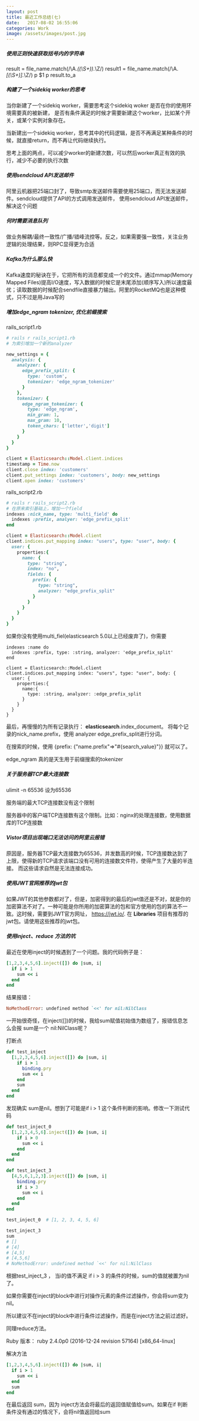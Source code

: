 ```yaml
---
layout: post
title: 最近工作总结(七)
date:   2017-08-02 16:55:06
categories: Work
image: /assets/images/post.jpg
---
```


##### 使用正则快速获取括号内的字符串
result = file_name.match(/\A.*\((\S+)\).*\Z/)
result1 = file_name.match(/\A.*\[(\S+)\].*\Z/)
 p $1
 p result.to_a

##### 构建了一个sidekiq worker的思考
当你新建了一个sidekiq worker，需要思考这个sidekiq woker 是否在你的使用环境需要真的被新建，
是否有条件满足的时候才需要新建这个worker，比如某个开关，或某个实例对象存在。

当新建出一个sidekiq worker，思考其中的代码逻辑，是否不再满足某种条件的时候，就直接return，而不再让代码继续执行。

思考上面的两点，可以减少worker的新建次数，可以然后worker真正有效的执行，减少不必要的执行次数

#####  使用sendcloud API发送邮件
阿里云机器把25端口封了，导致smtp发送邮件需要使用25端口，而无法发送邮件。sendcloud提供了API的方式调用发送邮件，
使用sendcloud API发送邮件，解决这个问题

##### 何时需要消息队列
做业务解耦/最终一致性/广播/错峰流控等。反之，如果需要强一致性，关注业务逻辑的处理结果，则RPC显得更为合适

##### Kafka为什么那么快
Kafka速度的秘诀在于，它把所有的消息都变成一个的文件。通过mmap(Memory Mapped Files)提高I/O速度，写入数据的时候它是末尾添加(顺序写入)所以速度最优；读取数据的时候配合sendfile直接暴力输出。阿里的RocketMQ也是这种模式，只不过是用Java写的

##### 增加edge_ngram tokenizer, 优化前缀搜索

rails_script1.rb
```ruby
# rails r rails_script1.rb
# 为索引增加一个新的analyzer

new_settings = {
  analysis: {
    analyzer: {
      edge_prefix_split: {
        type: 'custom',
        tokenizer: 'edge_ngram_tokenizer'
      }
    },
    tokenizer: {
      edge_ngram_tokenizer: {
        type: 'edge_ngram',
        min_gram: 1,
        max_gram: 10,
        token_chars: ['letter','digit']
      }
    }
  }
}

client = Elasticsearch::Model.client.indices
timestamp = Time.now
client.close index: 'customers'
client.put_settings index: 'customers', body: new_settings
client.open index: 'customers'
```

rails_script2.rb
```ruby
# rails r rails_script2.rb
# 在原来索引基础上，增加一个field
indexes :nick_name, type: 'multi_field' do
  indexes :prefix, analyer: 'edge_prefix_split'
end

client = Elasticsearch::Model.client
client.indices.put_mapping index: "users", type: "user", body: {
  user: {
    properties:{
      name: {
        type: "string",
        index: "no",
        fields: {
          prefix: {
            type: "string",
            analyzer: "edge_prefix_split"
          }
        }
      }
    }
  }
}
```

如果你没有使用multi_fiel(elasticsearch 5.0以上已经废弃了)，你需要

```
indexes :name do
  indexes :prefix, type: :string, analyzer: 'edge_prefix_split'
end

client = Elasticsearch::Model.client
client.indices.put_mapping index: "users", type: "user", body: {
  user: {
    properties:{
      name:{
        type: :string, analyzer: :edge_prefix_split
      }
    }
  }
}

```
最后，再慢慢的为所有记录执行：  __elasticsearch__.index_document。 将每个记录的nick_name.prefix，使用 analyzer edge_prefix_split进行分词。

在搜索的时候，使用 {prefix: {"name.prefix"=>"#{search_value}"}} 就可以了。

edge_ngram 真的是天生用于前缀搜索的tokenizer

##### 关于服务器TCP最大连接数
ulimit -n 65536 设为65536

服务端的最大TCP连接数没有这个限制

服务器中的客户端TCP连接数有这个限制。比如：nginx的处理连接数，使用数据库的TCP连接数

##### Vistor项目出现端口无法访问的阿里云报错
原因是，服务器TCP最大连接数为65536，并发数高的时候，TCP连接数达到了上限，使得新的TCP请求该端口没有可用的连接数文件符，使得产生了大量的半连接。
而这些请求自然是无法连接成功。

##### 使用JWT官网推荐的jwt包
如果JWT的其他参数都对了，但是，加密得到的最后的jwt值还是不对，就是你的加密算法不对了。一种可能是你所用的加密算法的包和官方使用的包的算法不一致。这时候，需要到JWT官方网址，
https://jwt.io/. 在 __Libraries__ 项目有推荐的jwt包。请使用这些推荐的jwt包。


##### 使用inject、reduce 方法的坑
最近在使用inject的时候遇到了一个问题。我的代码例子是：

```ruby
[1,2,3,4,5,6].inject([]) do |sum, i|
  if i > 1
    sum << i
  end
end
```

结果报错：

```ruby
NoMethodError: undefined method `<<' for nil:NilClass
```
一开始很奇怪，在inject([])的时候，我给sum赋值初始值为数组了，报错信息怎么会报 sum是一个 nil:NilClass呢？

打断点

```ruby
def test_inject
  [1,2,3,4,5,6].inject([]) do |sum, i|
    if i > 1
      binding.pry
      sum << i
    end
    sum
  end
end
```

发现确实 sum是nil。想到了可能是if i > 1 这个条件判断的影响。修改一下测试代码

```ruby
def test_inject_0
  [1,2,3,4,5,6].inject([]) do |sum, i|
    if i > 0
      sum << i
    end
  end
end

def test_inject_3
  [4,5,6,1,2,3].inject([]) do |sum, i|
    binding.pry
    if i > 3
      sum << i
    end
  end
end
```

```ruby
test_inject_0  # [1, 2, 3, 4, 5, 6]

test_inject_3  
sum
# []
# [4]
# [4,5]
# [4,5,6]
# NoMethodError: undefined method `<<' for nil:NilClass
```
根据test_inject_3 ， 当i的值不满足 if i > 3 的条件的时候，sum的值就被置为nil了。

如果你需要在inject的block中进行对操作元素的条件过滤操作，你会将sum变为nil。

所以建议不在inject的block中进行条件过滤操作，而是在inject方法之前过滤好。

同理reduce方法。

Ruby 版本： ruby 2.4.0p0 (2016-12-24 revision 57164) [x86_64-linux]

解决方法
```ruby
[1,2,3,4,5,6].inject([]) do |sum, i|
  if i > 1
    sum << i
  end
  sum
end
```
在最后返回 sum，因为 inject方法会将最后的返回值赋值给sum。如果在if 判断条件没有通过的情况下，会将nil值返回给sum
